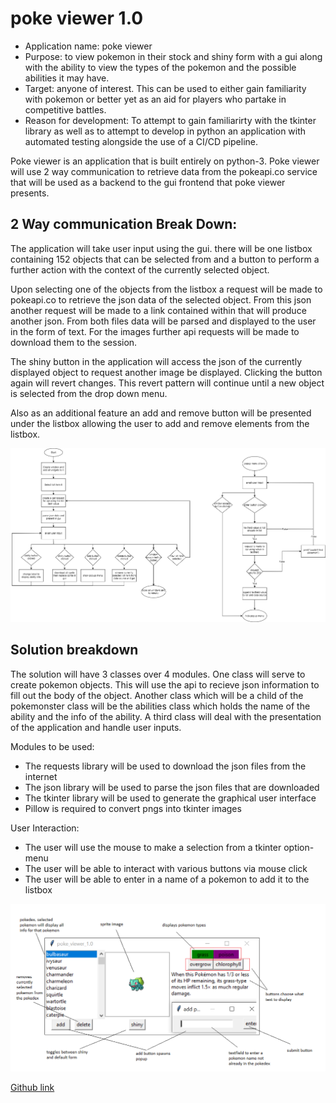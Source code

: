 # poke viewer 1.0

- Application name: poke viewer
- Purpose: to view pokemon in their stock and shiny form with a gui along with the ability to view the types of the pokemon and the possible abilities it may have.
- Target: anyone of interest. This can be used to either gain familiarity with pokemon or better yet as an aid for players who partake in competitive battles.
- Reason for development: To attempt to gain familiarirty with the tkinter library as well as to attempt to develop in python an application with automated testing alongside the use of a CI/CD pipeline. 

Poke viewer is an application that is built entirely on python-3. Poke viewer will use 2 way communication to retrieve data from the pokeapi.co service that will be used as a backend to the gui frontend that poke viewer presents.

## 2 Way communication Break Down:
The application will take user input using the gui. there will be one listbox containing 152 objects that can be selected from and a button to perform a further action with the context of the currently selected object. 

Upon selecting one of the objects from the listbox a request will be made to pokeapi.co to retrieve the json data of the selected object. From this json another request will be made to a link contained within that will produce another json. From both files data will be parsed and displayed to the user in the form of text. For the images further api requests will be made to download them to the session.

The shiny button in the application will access the json of the currently displayed object to request another image be displayed. Clicking the button again will revert changes. This revert pattern will continue until a new object is selected from the drop down menu.

Also as an additional feature an add and remove button will be presented under the listbox allowing the user to add and remove elements from the listbox.

![flowchart](docs/flowchart.png)

## Solution breakdown
The solution will have 3 classes over 4 modules. One class will serve to create pokemon objects. This will use the api to recieve json information to fill out the body of the object. Another class which will be a child of the pokemonster class will be the abilities class which holds the name of the ability and the info of the ability. A third class will deal with the presentation of the application and handle user inputs.

Modules to be used:
- The requests library will be used to download the json files from the internet
- The json library will be used to parse the json files that are downloaded
- The tkinter library will be used to generate the graphical user interface
- Pillow is required to convert pngs into tkinter images

User Interaction:
- The user will use the mouse to make a selection from a tkinter option-menu
- The user will be able to interact with various buttons via mouse click
- The user will be able to enter in a name of a pokemon to add it to the listbox

![help](docs/poke_viewer_1.0_graphic.png)


[Github link](https://github.com/mo-ccc/poke_viewer/)